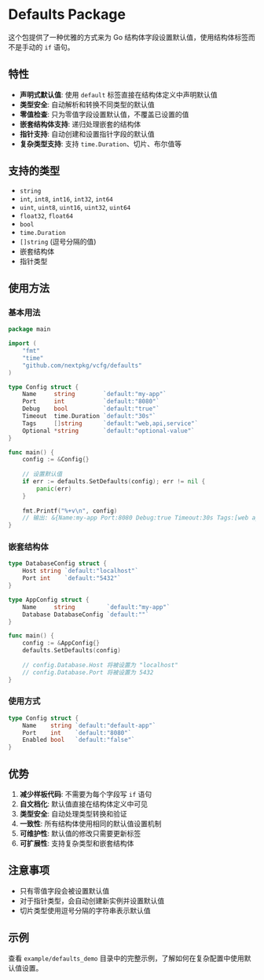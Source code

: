 # Defaults Package

这个包提供了一种优雅的方式来为 Go 结构体字段设置默认值，使用结构体标签而不是手动的 `if` 语句。

## 特性

- **声明式默认值**: 使用 `default` 标签直接在结构体定义中声明默认值
- **类型安全**: 自动解析和转换不同类型的默认值
- **零值检查**: 只为零值字段设置默认值，不覆盖已设置的值
- **嵌套结构体支持**: 递归处理嵌套的结构体
- **指针支持**: 自动创建和设置指针字段的默认值
- **复杂类型支持**: 支持 `time.Duration`、切片、布尔值等

## 支持的类型

- `string`
- `int`, `int8`, `int16`, `int32`, `int64`
- `uint`, `uint8`, `uint16`, `uint32`, `uint64`
- `float32`, `float64`
- `bool`
- `time.Duration`
- `[]string` (逗号分隔的值)
- 嵌套结构体
- 指针类型

## 使用方法

### 基本用法

```go
package main

import (
    "fmt"
    "time"
    "github.com/nextpkg/vcfg/defaults"
)

type Config struct {
    Name     string        `default:"my-app"`
    Port     int           `default:"8080"`
    Debug    bool          `default:"true"`
    Timeout  time.Duration `default:"30s"`
    Tags     []string      `default:"web,api,service"`
    Optional *string       `default:"optional-value"`
}

func main() {
    config := &Config{}
    
    // 设置默认值
    if err := defaults.SetDefaults(config); err != nil {
        panic(err)
    }
    
    fmt.Printf("%+v\n", config)
    // 输出: &{Name:my-app Port:8080 Debug:true Timeout:30s Tags:[web api service] Optional:0xc000010240}
}
```

### 嵌套结构体

```go
type DatabaseConfig struct {
    Host string `default:"localhost"`
    Port int    `default:"5432"`
}

type AppConfig struct {
    Name     string         `default:"my-app"`
    Database DatabaseConfig `default:""`
}

func main() {
    config := &AppConfig{}
    defaults.SetDefaults(config)
    
    // config.Database.Host 将被设置为 "localhost"
    // config.Database.Port 将被设置为 5432
}
```

### 使用方式

```go
type Config struct {
    Name    string `default:"default-app"`
    Port    int    `default:"8080"`
    Enabled bool   `default:"false"`
}
```

## 优势

1. **减少样板代码**: 不需要为每个字段写 `if` 语句
2. **自文档化**: 默认值直接在结构体定义中可见
3. **类型安全**: 自动处理类型转换和验证
4. **一致性**: 所有结构体使用相同的默认值设置机制
5. **可维护性**: 默认值的修改只需要更新标签
6. **可扩展性**: 支持复杂类型和嵌套结构体

## 注意事项

- 只有零值字段会被设置默认值
- 对于指针类型，会自动创建新实例并设置默认值
- 切片类型使用逗号分隔的字符串表示默认值

## 示例

查看 `example/defaults_demo` 目录中的完整示例，了解如何在复杂配置中使用默认值设置。